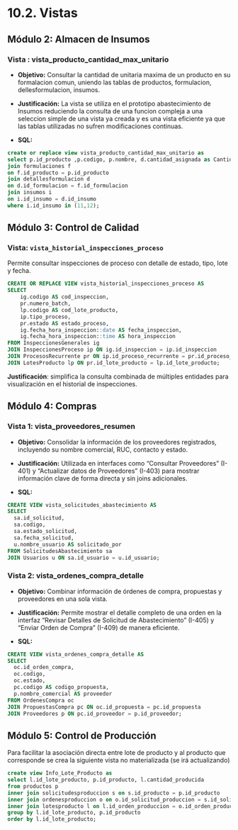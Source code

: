 # 10.2. Vistas

## Módulo 2: Almacen de Insumos

### Vista : vista_producto_cantidad_max_unitario

* **Objetivo:** Consultar la cantidad de unitaria maxima de un producto en su formalacion comun, uniendo las tablas de productos, formulacion, dellesformulacion, insumos. 

* **Justificación:** La vista se utiliza en el prototipo abastecimiento de Insumos reduciendo la consulta de una funcion compleja a una seleccion simple de una vista ya creada y es una vista eficiente ya que las tablas utilizadas no sufren modificaciones continuas.

* **SQL:**

```sql
create or replace view vista_producto_cantidad_max_unitario as 
select p.id_producto ,p.codigo, p.nombre, d.cantidad_asignada as Cantidad_max_unitaro from productos p 
join formulaciones f 
on f.id_producto = p.id_producto 
join detallesformulacion d 
on d.id_formulacion = f.id_formulacion 
join insumos i 
on i.id_insumo = d.id_insumo 
where i.id_insumo in (11,12);
```


## Módulo 3: Control de Calidad

### Vista: `vista_historial_inspecciones_proceso`

Permite consultar inspecciones de proceso con detalle de estado, tipo, lote y fecha.

```sql
CREATE OR REPLACE VIEW vista_historial_inspecciones_proceso AS
SELECT 
    ig.codigo AS cod_inspeccion,
    pr.numero_batch,
    lp.codigo AS cod_lote_producto,
    ip.tipo_proceso,
    pr.estado AS estado_proceso,
    ig.fecha_hora_inspeccion::date AS fecha_inspeccion,
    ig.fecha_hora_inspeccion::time AS hora_inspeccion
FROM InspeccionesGenerales ig
JOIN InspeccionesProceso ip ON ig.id_inspeccion = ip.id_inspeccion
JOIN ProcesosRecurrente pr ON ip.id_proceso_recurrente = pr.id_proceso_recurrente
JOIN LotesProducto lp ON pr.id_lote_producto = lp.id_lote_producto;
```

**Justificación**: simplifica la consulta combinada de múltiples entidades para visualización en el historial de inspecciones.


## Módulo 4: Compras

### Vista 1: vista_proveedores_resumen

* **Objetivo:** Consolidar la información de los proveedores registrados, incluyendo su nombre comercial, RUC, contacto y estado.

* **Justificación:** Utilizada en interfaces como “Consultar Proveedores” (I-401) y “Actualizar datos de Proveedores” (I-403) para mostrar información clave de forma directa y sin joins adicionales.

* **SQL:**

```sql
CREATE VIEW vista_solicitudes_abastecimiento AS
SELECT
  sa.id_solicitud,
  sa.codigo,
  sa.estado_solicitud,
  sa.fecha_solicitud,
  u.nombre_usuario AS solicitado_por
FROM SolicitudesAbastecimiento sa
JOIN Usuarios u ON sa.id_usuario = u.id_usuario;
```

### Vista 2: vista_ordenes_compra_detalle

* **Objetivo:** Combinar información de órdenes de compra, propuestas y proveedores en una sola vista.

* **Justificación:** Permite mostrar el detalle completo de una orden en la interfaz “Revisar Detalles de Solicitud de Abastecimiento” (I-405) y “Enviar Orden de Compra” (I-409) de manera eficiente.

* **SQL:**

```sql
CREATE VIEW vista_ordenes_compra_detalle AS
SELECT
  oc.id_orden_compra,
  oc.codigo,
  oc.estado,
  pc.codigo AS codigo_propuesta,
  p.nombre_comercial AS proveedor
FROM OrdenesCompra oc
JOIN PropuestasCompra pc ON oc.id_propuesta = pc.id_propuesta
JOIN Proveedores p ON pc.id_proveedor = p.id_proveedor;
```

## Módulo 5: Control de Producción

Para facilitar la asociación directa entre lote de producto y al producto que corresponde se crea la siguiente vista no materializada (se irá actualizando)
```sql
create view Info_Lote_Producto as
select l.id_lote_producto, p.id_producto, l.cantidad_producida 
from productos p 
inner join solicitudesproduccion s on s.id_producto = p.id_producto 
inner join ordenesproduccion o on o.id_solicitud_produccion = s.id_solicitud_produccion 
inner join lotesproducto l on l.id_orden_produccion = o.id_orden_produccion 
group by l.id_lote_producto, p.id_producto  
order by l.id_lote_producto;
```
